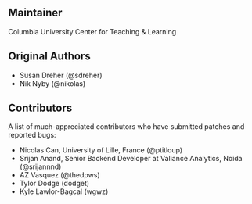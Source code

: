 Maintainer
----------
Columbia University Center for Teaching & Learning 

Original Authors
----------------
* Susan Dreher (@sdreher)
* Nik Nyby (@nikolas)

Contributors
----------------
A list of much-appreciated contributors who have submitted patches and reported bugs:
* Nicolas Can, University of Lille, France (@ptitloup)
* Srijan Anand, Senior Backend Developer at Valiance Analytics, Noida (@srijannnd)
* AZ Vasquez (@thedpws)
* Tylor Dodge (dodget)
* Kyle Lawlor-Bagcal (wgwz)

